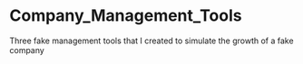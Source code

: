 # Company_Management_Tools
Three fake management tools that I created to simulate the growth of a fake company
